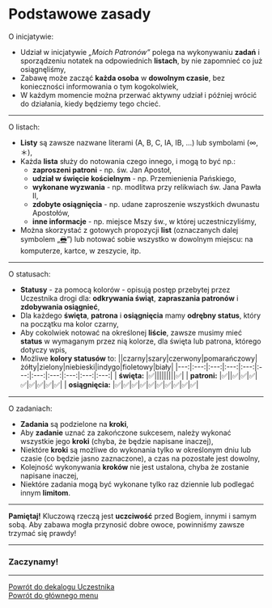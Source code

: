 # Podstawowe zasady
O inicjatywie:
- Udział w inicjatywie _„Moich Patronów”_  polega na wykonywaniu **zadań** i sporządzeniu notatek na odpowiednich **listach**, by nie zapomnieć co już osiągnęliśmy,
- Zabawę może zacząć **każda osoba** w **dowolnym czasie**, bez konieczności informowania o tym kogokolwiek,
- W każdym momencie można przerwać aktywny udział i później wrócić do działania, kiedy będziemy tego chcieć.

---
O listach:
- **Listy** są zawsze nazwane literami (A, B, C, IA, IB, ...) lub symbolami (∞, ＊),
- Każda **lista** służy do notowania czego innego, i mogą to być np.:
  - **zaproszeni patroni** - np. św. Jan Apostoł,
  - **udział w święcie kościelnym** - np. Przemienienia Pańskiego,
  - **wykonane wyzwania** - np. modlitwa przy relikwiach św. Jana Pawła II,
  - **zdobyte osiągnięcia** - np. udane zaproszenie wszystkich dwunastu Apostołów,
  - **inne informacje** - np. miejsce Mszy św., w której uczestniczyliśmy,
- Można skorzystać z gotowych propozycji **list** (oznaczanych dalej symbolem „[🖶](wszystkie_materialy_do_pobrania.md)”) lub notować sobie wszystko w dowolnym miejscu: na komputerze, kartce, w zeszycie, itp.

---
O statusach:
- **Statusy** - za pomocą kolorów - opisują postęp przebytej przez Uczestnika drogi dla: **odkrywania świąt**, **zapraszania patronów** i **zdobywania osiągnieć**,
- Dla każdego **święta**, **patrona** i **osiągnięcia** mamy **odrębny status**, który na początku ma kolor <span class="status status-black">czarny</span>,
- Aby cokolwiek notować na określonej **liście**, zawsze musimy mieć **status** w wymaganym przez nią kolorze, dla święta lub patrona, którego dotyczy wpis,
- Możliwe **kolory statusów** to:
||<span class="status status-black">czarny</span>|<span class="status status-gray">szary</span>|<span class="status status-red">czerwony</span>|<span class="status status-orange">pomarańczowy</span>|<span class="status status-yellow">żółty</span>|<span class="status status-green">zielony</span>|<span class="status status-blue">niebieski</span>|<span class="status status-indigo">indygo</span>|<span class="status status-violet">fioletowy</span>|<span class="status status-white">biały</span>|
|---:|:---:|:---:|:---:|:---:|:---:|:---:|:---:|:---:|:---:|:---:|
| **święta:** |✅|||||||||✅|
| **patroni:** |✅||✅|✅|✅|✅|✅|✅|✅|✅|
| **osiągnięcia:** |✅|✅|✅|✅|✅|✅|✅|✅|✅|✅|

---
O zadaniach:
- **Zadania** są podzielone na **kroki**,
- Aby **zadanie** uznać za zakończone sukcesem, należy wykonać wszystkie jego **kroki** (chyba, że będzie napisane inaczej),
- Niektóre **kroki** są możliwe do wykonania tylko w określonym dniu lub czasie (co będzie jasno zaznaczone), a czas na pozostałe jest dowolny,
- Kolejność wykonywania **kroków** nie jest ustalona, chyba że zostanie napisane inaczej,
- Niektóre zadania mogą być wykonane tylko raz dziennie lub podlegać innym **limitom**.

---
**Pamiętaj!** Kluczową rzeczą jest **uczciwość** przed Bogiem, innymi i samym sobą. Aby zabawa mogła przynosić dobre owoce, powinniśmy zawsze trzymać się prawdy!

---
### <div class="colored centered">Zaczynamy!</div>

---
[Powrót do dekalogu Uczestnika](dekalog_uczestnika.md)  
[Powrót do głównego menu](index.md)
